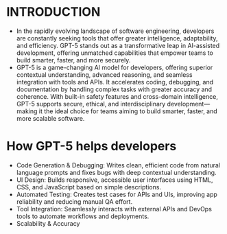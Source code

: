 # INTRODUCTION
 * In the rapidly evolving landscape of software engineering, developers are constantly seeking tools that offer greater intelligence, adaptability, and efficiency. GPT-5 stands out as a transformative leap in AI-assisted development, offering unmatched capabilities that empower teams to build smarter, faster, and more securely.
* GPT-5 is a game-changing AI model for developers, offering superior contextual understanding, advanced reasoning, and seamless integration with tools and APIs. It accelerates coding, debugging, and documentation by handling complex tasks with greater accuracy and coherence. With built-in safety features and cross-domain intelligence, GPT-5 supports secure, ethical, and interdisciplinary development—making it the ideal choice for teams aiming to build smarter, faster, and more scalable software.

# How GPT-5 helps developers
* Code Generation & Debugging: Writes clean, efficient code from natural language prompts and fixes bugs with deep contextual understanding.
* UI Design: Builds responsive, accessible user interfaces using HTML, CSS, and JavaScript based on simple descriptions.
* Automated Testing: Creates test cases for APIs and UIs, improving app reliability and reducing manual QA effort.
* Tool Integration: Seamlessly interacts with external APIs and DevOps tools to automate workflows and deployments.
* Scalability & Accuracy
